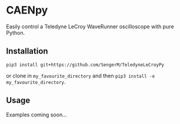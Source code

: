 # CAENpy

Easily control a Teledyne LeCroy WaveRunner oscilloscope with pure Python. 

## Installation

```
pip3 install git+https://github.com/SengerM/TeledyneLeCroyPy
```
or clone in `my_favourite_directory` and then `pip3 install -e my_favourite_directory`.

## Usage

Examples coming soon...
